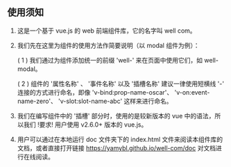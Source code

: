 ## 使用须知

1. 这是一个基于 vue.js 的 web 前端组件库，它的名字叫 well com。
   
2. 我们先在这里为组件的使用方法作简要说明（以 modal 组件为例）：

   ( 1 ) 我们通过为组件添加统一的前缀 'well-' 来在页面中使用它们，如 well-modal。
   
   ( 2 ) 组件的 '属性名称' 、 '事件名称' 以及 '插槽名称' 建议一律使用短横线 '-' 连接的方式进行命名，即像 'v-bind:prop-name-oscar'、
         'v-on:event-name-zero'、 'v-slot:slot-name-abc' 这样来进行命名。
   
3. 我们在编写组件中的 '插槽' 部分时，使用的是较新版本的 vue 中的语法，所以我们 !要求! 用户使用 v2.6.0+ 版本的 vue.js。

4. 用户可以通过在本地运行 doc 文件夹下的 index.html 文件来阅读本组件库的文档，或者直接打开链接 https://yamybl.github.io/well-com/doc 对文档进行在线阅读。

